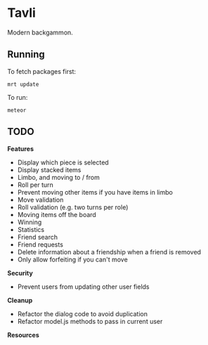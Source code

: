 # Tavli

Modern backgammon.

## Running

To fetch packages first:

``` mrt update ```

To run:

``` meteor ```

## TODO

**Features**

* Display which piece is selected
* Display stacked items
* Limbo, and moving to / from
* Roll per turn
* Prevent moving other items if you have items in limbo
* Move validation
* Roll validation (e.g. two turns per role)
* Moving items off the board
* Winning
* Statistics
* Friend search
* Friend requests
* Delete information about a friendship when a friend is removed
* Only allow forfeiting if you can't move

**Security**
* Prevent users from updating other user fields

**Cleanup**
* Refactor the dialog code to avoid duplication
* Refactor model.js methods to pass in current user

**Resources**
